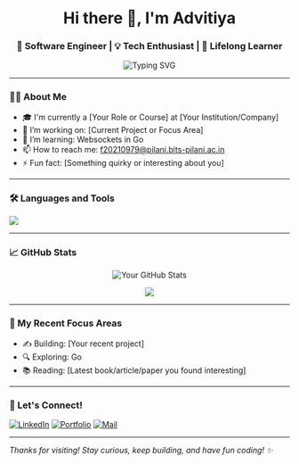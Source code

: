 <h1 align="center">Hi there 👋, I'm Advitiya</h1>
<h3 align="center">🚀 Software Engineer | 💡 Tech Enthusiast | 🧠 Lifelong Learner</h3>

<p align="center">
  <img src="https://readme-typing-svg.demolab.com?font=Fira+Code&pause=1000&width=435&lines=Welcome+to+my+GitHub+profile!;I+love+building+cool+projects.;Always+learning+something+new.+" alt="Typing SVG" />
</p>

---

### 👨‍💻 About Me

- 🎓 I'm currently a [Your Role or Course] at [Your Institution/Company]
- 🔭 I’m working on: [Current Project or Focus Area]
- 🌱 I’m learning: Websockets in Go
- 📫 How to reach me: f20210979@pilani.bits-pilani.ac.in
- ⚡ Fun fact: [Something quirky or interesting about you]

---

### 🛠️ Languages and Tools

<p align="left">
  <img src="https://skillicons.dev/icons?i=java,spring,go,docker,kubernetes,redis,postgres,git,github,linux,react,js" />
</p>

---

### 📈 GitHub Stats

<p align="center">
  <img src="https://github-readme-stats.vercel.app/api?username=your-username&show_icons=true&theme=github_dark" alt="Your GitHub Stats" />
</p>

<p align="center">
  <img src="https://github-readme-streak-stats.herokuapp.com/?user=your-username&theme=github-dark" />
</p>

---

### 🧠 My Recent Focus Areas
- ✍️ Building: [Your recent project]
- 🔍 Exploring: Go
- 📚 Reading: [Latest book/article/paper you found interesting]

---

### 🔗 Let's Connect!

[![LinkedIn](https://img.shields.io/badge/LinkedIn-0077B5?style=flat-square&logo=linkedin&logoColor=white)](https://www.linkedin.com/in/advitiya-jain-680851230/)
[![Portfolio](https://img.shields.io/badge/Portfolio-000?style=flat-square&logo=firefox-browser&logoColor=white)](https://drive.google.com/drive/home)
[![Mail](https://img.shields.io/badge/Email-D14836?style=flat-square&logo=gmail&logoColor=white)](mailto:f20210979@pilani.bits-pilani.ac.in)

---

_Thanks for visiting! Stay curious, keep building, and have fun coding! ✨_

